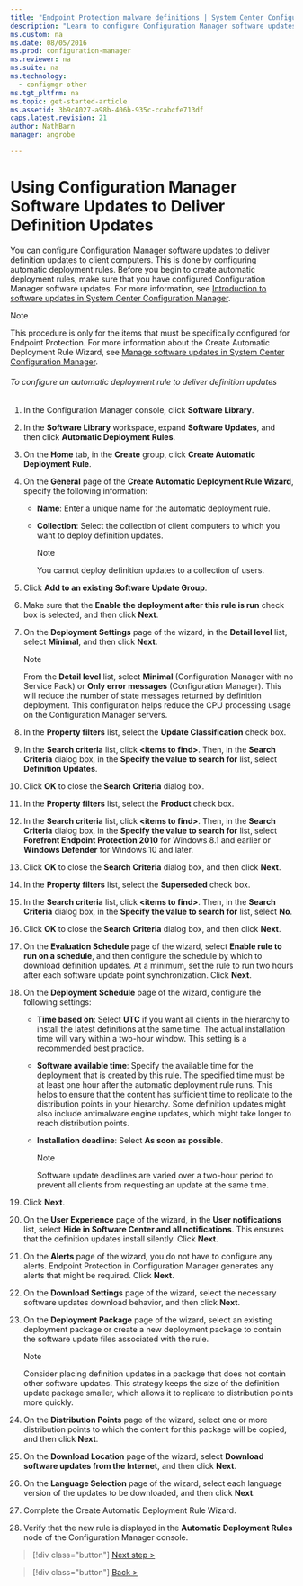 ```yaml
---
title: "Endpoint Protection malware definitions | System Center Configuration Manager"
description: "Learn to configure Configuration Manager software updates to deliver definition updates to client computers."
ms.custom: na
ms.date: 08/05/2016
ms.prod: configuration-manager
ms.reviewer: na
ms.suite: na
ms.technology:
  - configmgr-other
ms.tgt_pltfrm: na
ms.topic: get-started-article
ms.assetid: 3b9c4027-a98b-406b-935c-ccabcfe713df
caps.latest.revision: 21
author: NathBarnmanager: angrobe

---
```


#  Using Configuration Manager Software Updates to Deliver Definition Updates
 You can configure Configuration Manager software updates to deliver definition updates to client computers. This is done by configuring automatic deployment rules. Before you begin to create automatic deployment rules, make sure that you have configured Configuration Manager software updates. For more information, see [Introduction to software updates in System Center Configuration Manager](../../sup/understand/software-updates-introduction.md).

> [!NOTE]
>  This procedure is only for the items that must be specifically configured for Endpoint Protection. For more information about the Create Automatic Deployment Rule Wizard, see [Manage software updates in System Center Configuration Manager](../../sup/deploy-use/manage-software-updates.md).

###### To configure an automatic deployment rule to deliver definition updates

1.  In the Configuration Manager console, click **Software Library**.

2.  In the **Software Library** workspace, expand **Software Updates**, and then click **Automatic Deployment Rules**.

3.  On the **Home** tab, in the **Create** group, click **Create Automatic Deployment Rule**.

4.  On the **General** page of the **Create Automatic Deployment Rule Wizard**, specify the following information:

    -   **Name**: Enter a unique name for the automatic deployment rule.

    -   **Collection**: Select the collection of client computers to which you want to deploy definition updates.

        > [!NOTE]
        >  You cannot deploy definition updates to a collection of users.

5.  Click **Add to an existing Software Update Group**.

6.  Make sure that the  **Enable the deployment after this rule is run** check box is selected, and then click **Next**.

7.  On the **Deployment Settings** page of the wizard, in the **Detail level** list, select **Minimal**, and then click **Next**.

    > [!NOTE]
    >  From the **Detail level** list, select **Minimal** (Configuration Manager with no Service Pack) or **Only error messages** (Configuration Manager). This will reduce the number of state messages returned by definition deployment. This configuration helps reduce the CPU processing usage on the Configuration Manager servers.

8.  In the **Property filters** list, select the **Update Classification** check box.

9. In the **Search criteria** list, click **<items to find\>**. Then, in the **Search Criteria** dialog box, in the **Specify the value to search for** list, select **Definition Updates**.

10. Click **OK** to close the **Search Criteria** dialog box.

11. In the **Property filters** list, select the **Product** check box.

12. In the **Search criteria** list, click **<items to find\>**. Then, in the **Search Criteria** dialog box, in the **Specify the value to search for** list, select **Forefront Endpoint Protection 2010** for Windows 8.1 and earlier or **Windows Defender** for Windows 10 and later.

13. Click **OK** to close the **Search Criteria** dialog box, and then click **Next**.

14. In the **Property filters** list, select the **Superseded** check box.

15. In the **Search criteria** list, click **<items to find\>**. Then, in the **Search Criteria** dialog box, in the **Specify the value to search for** list, select **No**.

16. Click **OK** to close the **Search Criteria** dialog box, and then click **Next**.

17. On the **Evaluation Schedule** page of the wizard, select **Enable rule to run on a schedule**, and then configure the schedule by which to download definition updates. At a minimum, set the rule to run two hours after each software update point synchronization. Click **Next**.

18. On the **Deployment Schedule** page of the wizard, configure the following settings:

    -   **Time based on**: Select **UTC** if you want all clients in the hierarchy to install the latest definitions at the same time. The actual installation time will vary within a two-hour window. This setting is a recommended best practice.

    -   **Software available time**: Specify the available time for the deployment that is created by this rule. The specified time must be at least one hour after the automatic deployment rule runs. This helps to ensure that the content has sufficient time to replicate to the distribution points in your hierarchy. Some definition updates might also include antimalware engine updates, which might take longer to reach distribution points.

    -   **Installation deadline**: Select **As soon as possible**.

        > [!NOTE]
        >  Software update deadlines are varied over a two-hour period to prevent all clients from requesting an update at the same time.

19. Click **Next**.

20. On the **User Experience** page of the wizard, in the **User notifications** list, select **Hide in Software Center and all notifications**.   This ensures that the definition updates install silently. Click **Next**.

21. On the **Alerts** page of the wizard, you do not have to configure any alerts. Endpoint Protection in Configuration Manager generates any alerts that might be required. Click **Next**.

22. On the **Download Settings** page of the wizard, select the necessary software updates download behavior, and then click **Next**.

23. On the **Deployment Package** page of the wizard, select an existing deployment package or create a new deployment package to contain the software update files associated with the rule.

    > [!NOTE]
    >  Consider placing definition updates in a package that does not contain other software updates. This strategy keeps the size of the definition update package smaller, which allows it to replicate to distribution points more quickly.

24. On the **Distribution Points** page of the wizard, select one or more distribution points to which the content for this package will be copied, and then click **Next**.

25. On the **Download Location** page of the wizard, select **Download software updates from the Internet**, and then click **Next**.

26. On the **Language Selection** page of the wizard, select each language version of the updates to be downloaded, and then click **Next**.

27. Complete the Create Automatic Deployment Rule Wizard.

28. Verify that the new rule is displayed in the **Automatic Deployment Rules** node of the Configuration Manager console.


> [!div class="button"]
[Next step >](endpoint-antimalware-policies.md)

> [!div class="button"]
[Back >](endpoint-configure-alerts.md)
